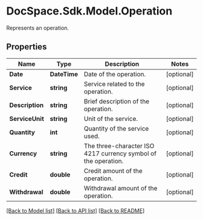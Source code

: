 # DocSpace.Sdk.Model.Operation
Represents an operation.

## Properties

Name | Type | Description | Notes
------------ | ------------- | ------------- | -------------
**Date** | **DateTime** | Date of the operation. | [optional] 
**Service** | **string** | Service related to the operation. | [optional] 
**Description** | **string** | Brief description of the operation. | [optional] 
**ServiceUnit** | **string** | Unit of the service. | [optional] 
**Quantity** | **int** | Quantity of the service used. | [optional] 
**Currency** | **string** | The three-character ISO 4217 currency symbol of the operation. | [optional] 
**Credit** | **double** | Credit amount of the operation. | [optional] 
**Withdrawal** | **double** | Withdrawal amount of the operation. | [optional] 

[[Back to Model list]](../README.md#documentation-for-models) [[Back to API list]](../README.md#documentation-for-api-endpoints) [[Back to README]](../README.md)

